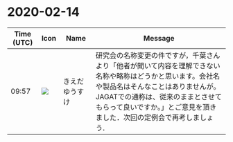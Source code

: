 # 2020-02-14

|Time (UTC)|Icon|Name|Message|
|---|---|---|---|
|09:57|![](https://avatars.slack-edge.com/2019-03-11/571585797168_09840ca518e784c46d3a_72.png)|きえだゆうすけ|研究会の名称変更の件ですが，千葉さんより「他者が聞いて内容を理解できない名称や略称はどうかと思います。会社名や製品名はそんなことはありませんが。<br>JAGATでの通称は、従来のままとさせてもらって良いですか。」とご意見を頂きました．次回の定例会で再考しましょう．|

